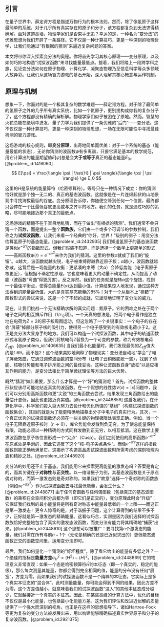 ## 引言
在量子世界中，薛定谔方程是描述万物行为的根本法则。然而，除了像氢原子这样最简单的系统，对于几乎所有真实存在的原子和分子，该方程都复杂到无法求得精确解。面对这道高墙，物理学家们是否束手无策？幸运的是，一种名为“变分法”的优雅思想为我们开辟了一条蹊径。它不仅是一种计算技巧，更是一种深刻的物理哲学，让我们能通过“有根据的猜测”来逼近复杂问题的答案。

本文将带你深入探索变分法的奥秘。你将首先学习其核心原理——变分原理，以及如何巧妙地构造“试探波函数”来寻找能量最低点。接着，我们将踏上一段跨学科之旅，见证变分法如何在原子物理、计算化学、凝聚态物理乃至信息科学等众多领域大放异彩。让我们从这场智力游戏的基石开始，深入理解其核心概念与运作机制。

## 原理与机制

想象一下，你面对的是一个极其复杂的数学难题——薛定谔方程。对于除了最简单的氢原子之外的几乎所有真实系统，比如一个氦原子，更别提构成你我的复杂分子了，这个方程都没有精确的解析解。物理学家们似乎被困在了原地。然而，智慧的火花总能在绝境中迸发，量子力学为我们提供了一条优雅的“后门”——变分法。这不仅仅是一种计算技巧，更是一种深刻的物理思想，一场在无限可能性中寻找最佳猜测的智力游戏。

这场游戏的核心规则，即**变分原理**，出奇地简单而优美：对于一个系统的基态（能量最低的状态），无论你猜测的波函数$\psi$有多离谱，只要它满足基本的数学规范，用它计算出的能量期望值$E[\psi]$总是会**大于或等于**真正的基态能量$E_0$。[@problem_id:1416060]

$$
E[\psi] = \frac{\langle \psi | \hat{H} | \psi \rangle}{\langle \psi | \psi \rangle} \ge E_0
$$

这里的$\hat{H}$是系统的能量算符（哈密顿算符）。等号只在一种情况下成立：你的猜测恰好就是那个独一无二的、真正的基态波函数。这就像是在一片连绵起伏的山地景观中寻找海拔最低的谷底。变分原理告诉你，你随便空降到任何一个位置，最终都只会停在一个比最低谷底更高或与之齐平的地方。我们的任务，就是通过巧妙的策略，尽可能地接近那个真正的最低点。

这场游戏的精髓不在于盲目地乱猜，而在于做出“有根据的猜测”。我们通常不会只猜一个函数，而是提出一整个**函数族**，它们由一个或多个可调节的参数控制，我们称之为**试探波函数**。让我们来看一个经典的“你好，世界！”级别的例子：用变分法估算氢原子的基态能量。[@problem_id:2432935] 我们知道氢原子的基态波函数是类似$e^{-\alpha' r}$的指数形式，但我们假装不知道，而是选择一个数学上更简单的形式——高斯函数$\psi(r) = e^{-\alpha r^2}$来作为我们的猜测。这里的参数$\alpha$就成了我们的“旋钮”。$\alpha$越大，波函数就越尖锐，电子被束缚得越靠近原子核；$\alpha$越小，波函数就越弥散。这背后是一场能量的权衡：更紧凑的束缚（大$\alpha$）会降低势能（电子离原子核更近），但根据不确定性原理，它也意味着更大的动量不确定性，从而提高了动能（波函数“弯曲”得更厉害）。反之亦然。我们的任务就是旋转$\alpha$这个旋钮，找到一个最佳平衡点，使得总能量$E(\alpha)$达到最小值。计算结果惊人地发现，通过这种方法得到的能量最低值，大约是真实基态能量的85%！对于一个从根本上“猜错”了函数形式的尝试来说，这是一个了不起的成就，它雄辩地证明了变分法的威力。

现在，让我们挑战一个无法精确求解的真实问题：氦原子。它的困难之处在于两个电子之间的相互排斥作用（$1/r_{12}$项）。一个天真的想法是，把两个电子看作是独立地在电荷为$Z=2$的原子核周围运动，但这忽略了一个关键事实：一个电子的存在会“屏蔽”掉部分原子核的吸引力，使得另一个电子感受到的有效核电荷小于2。这正是变分法大显身手的地方。我们可以构造一个试探波函数，其中电子的轨道函数形式与氢原子类似，但我们将核电荷$Z$替换为一个可变的参数，称为有效核电荷$Z_{eff}$。[@problem_id:1406635] 当我们最小化能量时，我们发现最优的$Z_{eff}$值大约是1.69，而不是2！这个结果美妙地阐释了物理现实：变分法自动地“学会”了电子屏蔽效应，它通过调整波函数的空间分布（让电子云稍微膨胀一些），找到了动能、核吸引势能和电子排斥能之间的最佳妥协。这种让波函数自身“放松”以适应相互作用的能力，是变分法相比于简单微扰理论等方法的巨大优势。

既然“猜测”如此重要，那么什么才算是一个“好”的猜测呢？首先，试探函数的整体形状应该尽可能地贴近真实的波函数。在一个假想的线性势$V(x)=|x|$问题中，我们可以分别用高斯函数和更“尖锐”的三角函数去尝试，结果发现三角函数给出的能量估计更低，因此也更接近真实值。[@problem_id:2448859] 这启发我们，在计算化学中，科学家们投入巨大努力去设计和优化所谓的“基组”（构建试探波函数的函数集合），其目的就是为了能更精确地描摹出分子中电子的真实行为。其次，一个真正优秀的试探波函数还必须在一些关键的物理极限处表现正确。例如，当一个电子无限靠近原子核时（$r \to 0$），库仑势能会发散到负无穷。为了使总能量保持有限，动能必须以一种精确的方式同样发散到正无穷，以相互抵消。这在数学上要求波函数在原子核位置形成一个“尖点”（Cusp）。我们之前使用的高斯函数$e^{-\alpha r^2}$在原点处是平滑的，因此它违反了这个“核-电子尖点条件”。而像$e^{-\alpha' r}$这样的指数函数则能正确地满足它。这揭示了构造高品质试探波函数时所需考虑的深刻物理内涵和精妙之处。[@problem_id:2448920]

变分法的妙用还不止于基态。我们能用它来探索更高能量的激发态吗？答案是肯定的，而其关键在于**对称性**与**正交性**。以一维谐振子为例，其基态波函数是关于原点偶对称的，而第一激发态则是奇对称的。如果我们“故意”选择一个奇对称的函数族（例如$x e^{-\alpha x^2}$）作为试探波函数去寻找最低能量，会发生什么？[@problem_id:2448877] 由于任何奇函数与任何偶函数（包括真正的基态波函数）的乘积在全空间积分后都为零（即它们是正交的），变分原理此时会“升级”：它保证我们找到的最小能量将是所有奇对称态中能量最低者的一个上限——而这正是第一激发态！更令人惊奇的是，对于谐振子问题，这个计算得到的结果不多不少，正好就是第一激发态的精确能量。这看似巧合，实则是因为我们选择的试探函数族恰好完整地包含了真实的激发态波函数，而变分法有能力将其精确地“捕获”出来。[@problem_id:2448910] 这个思想可以被推广：要寻找第$n$个激发态的能量，我们只需在所有与前$n-1$个（无论是精确的还是已近似求出的）更低能态波函数正交的函数空间里，运用变分法即可。

最后，我们如何量化一个猜测的“好坏程度”，除了看它给出的能量有多低之外？一个绝佳的指标是**能量方差**$\sigma_H^2 = \langle H^2 \rangle - \langle H \rangle^2$。[@problem_id:2448869] 它的物理意义非常直观：如果一个态是哈密顿算符$\hat{H}$的本征态（即一个真实的、稳定的能级），那么每次测量其能量，你都会得到完全相同的值，能量的分布没有任何“展宽”，方差为零。而如果我们的试探波函数不是一个纯粹的本征态，它实际上是多个真实本征态的“混合体”。此时测量能量，你可能会得到不同的结果，因此方差不为零。这个方差值越小，就意味着我们的试探波函数“混入”的其他本征态成分越少，它就越接近一个真实的本征态。因此，在某些高级的计算方法中，优化的目标不仅仅是最小化能量，也包括最小化能量方差。这为我们评估和改进近似解的质量提供了一个强大而深刻的视角，也正是在这样的思想指导下，诸如Hartree-Fock等更为复杂的变分方法被发展出来，用以构建能够精确描述真实世界原子和分子的复杂波函数。[@problem_id:2921375]